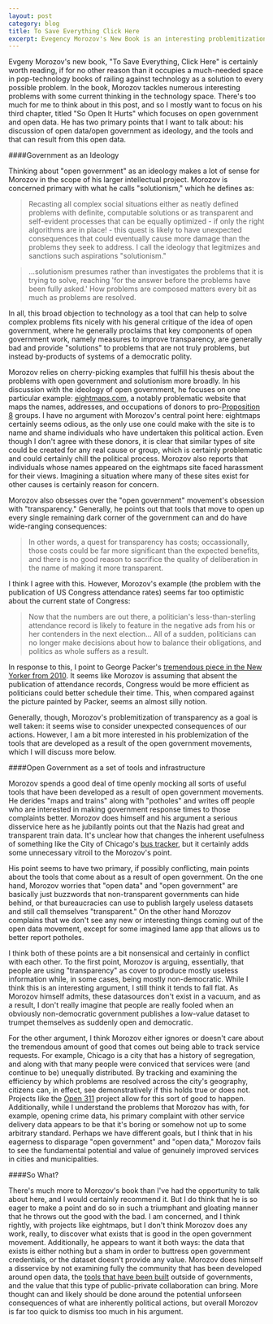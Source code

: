 ```yaml
---
layout: post
category: blog
title: To Save Everything Click Here
excerpt: Evegency Morozov's New Book is an interesting problemitization of a lot of current thinking in tech. I take a look at what he has to say about open government and open data.
---
```


Evgeny Morozov's new book, "To Save Everything, Click Here" is certainly worth reading, if for no other reason than it occupies a much-needed space in pop-technology books of railing against technology as a solution to every possible problem. In the book, Morozov tackles numerous interesting problems with some current thinking in the technology space. There's too much for me to think about in this post, and so I mostly want to focus on his third chapter, titled "So Open It Hurts" which focuses on open government and open data. He has two primary points that I want to talk about: his discussion of open data/open government as ideology, and the tools and that can result from this open data.

####Government as an Ideology

Thinking about "open government" as an ideology makes a lot of sense for Morozov in the scope of his larger intellectual project. Morozov is concerned primary with what he calls "solutionism," which he defines as:

> Recasting all complex social situations either as neatly defined problems with definite, computable solutions or as transparent and self-evident processes that can be equally optimized - if only the right algorithms are in place! - this quest is likely to have unexpected consequences that could eventually cause more damage than the problems they seek to address. I call the ideology that legitmizes and sanctions such aspirations "solutionism."

> ...solutionism presumes rather than investigates the problems that it is trying to solve, reaching 'for the answer before the problems have been fully asked.' How problems are composed matters every bit as much as problems are resolved.

In all, this broad objection to technology as a tool that can help to solve complex problems fits nicely with his general critique of the idea of open government, where he generally proclaims that key components of open government work, namely measures to improve transparency, are generally bad and provide "solutions" to problems that are not truly problems, but instead by-products of systems of a democratic polity.

Morozov relies on cherry-picking examples that fulfill his thesis about the problems with open government and solutionism more broadly. In his discussion with the ideology of open government, he focuses on one particular example: [eightmaps.com](http://eightmaps.com), a notably problematic website that maps the names, addresses, and occupations of donors to pro-[Proposition 8](http://en.wikipedia.org/wiki/California_Proposition_8) groups. I have no argument with Morozov's central point here: eightmaps certainly seems odious, as the only use one could make with the site is to name and shame individuals who have undertaken this political action. Even though I don't agree with these donors, it is clear that similar types of site could be created for any real cause or group, which is certainly problematic and could certainly chill the political process. Morozov also reports that individuals whose names appeared on the eightmaps site faced harassment for their views. Imagining a situation where many of these sites exist for other causes is certainly reason for concern.

Morozov also obsesses over the "open government" movement's obsession with "transparency." Generally, he points out that tools that move to open up every single remaining dark corner of the government can and do have wide-ranging consequences:

> In other words, a quest for transparency has costs; occassionally, those costs could be far more significant than the expected benefits, and there is no good reason to sacrifice the quality of deliberation in the name of making it more transparent.

I think I agree with this. However, Morozov's example (the problem with the publication of US Congress attendance rates) seems far too optimistic about the current state of Congress:

> Now that the numbers are out there, a politician's less-than-sterling attendance record is likely to feature in the negative ads from his or her contenders in the next election... All of a sudden, politicians can no longer make decisions about how to balance their obligations, and politics as whole suffers as a result.

In response to this, I point to George Packer's [tremendous piece in the New Yorker from 2010](http://www.newyorker.com/reporting/2010/08/09/100809fa_fact_packer?currentPage=all#ixzz0vY0UxHu9). It seems like Morozov is assuming that absent the publication of attendance records, Congress would be more efficient as politicians could better schedule their time. This, when compared against the picture painted by Packer, seems an almost silly notion.

Generally, though, Morozov's problemitization of transparency as a goal is well taken: it seems wise to consider unexpected consequences of our actions. However, I am a bit more interested in his problemization of the tools that are developed as a result of the open government movements, which I will discuss more below.

####Open Government as a set of tools and infrastructure

Morozov spends a good deal of time openly mocking all sorts of useful tools that have been developed as a result of open government movements. He derides "maps and trains" along with "potholes" and writes off people who are interested in making government response times to those complaints better. Morozov does himself and his argument a serious disservice here as he jubilantly points out that the Nazis had great and transparent train data. It's unclear how that changes the inherent usefulness of something like the City of Chicago's [bus tracker](http://www.ctabustracker.com/bustime/home.jsp), but it certainly adds some unnecessary vitroil to the Morozov's point.

His point seems to have two primary, if possibly conflicting, main points about the tools that come about as a result of open government. On the one hand, Morozov worries that "open data" and "open government" are basically just buzzwords that non-transparent governments can hide behind, or that bureaucracies can use to publish largely useless datasets and still call themselves "transparent." On the other hand Morozov complains that we don't see any new or interesting things coming out of the open data movement, except for some imagined lame app that allows us to better report potholes.

I think both of these points are a bit nonsensical and certainly in conflict with each other. To the first point, Morozov is arguing, essentially, that people are using "transparency" as cover to produce mostly useless information while, in some cases, being mostly non-democratic. While I think this is an interesting argument, I still think it tends to fall flat. As Morozov himself admits, these datasources don't exist in a vacuum, and as a result, I don't really imagine that people are really fooled when an obviously non-democratic government publishes a low-value dataset to trumpet themselves as suddenly open and democratic.

For the other argument, I think Morozov either ignores or doesn't care about the tremendous amount of good that comes out being able to track service requests. For example, Chicago is a city that has a history of segregation, and along with that many people were conviced that services were (and continue to be) unequally distributed. By tracking and examining the efficiency by which problems are resolved across the city's geography, citizens can, in effect, see demonstratively if this holds true or does not. Projects like the [Open 311](http://www.cityofchicago.org/city/en/depts/311.html) project allow for this sort of good to happen. Additionally, while I understand the problems that Morozov has with, for example, opening crime data, his primary complaint with other service delivery data appears to be that it's boring or somehow not up to some arbitrary standard. Perhaps we have different goals, but I think that in his eagerness to disparage "open government" and "open data," Morozov fails to see the fundamental potential and value of genuinely improved services in cities and municipalities.

####So What?

There's much more to Morozov's book than I've had the opportunity to talk about here, and I would certainly recommend it. But I do think that he is so eager to make a point and do so in such a triumphant and gloating manner that he throws out the good with the bad. I am concerned, and I think rightly, with projects like eightmaps, but I don't think Morozov does any work, really, to discover what exists that is good in the open government movement. Additionally, he appears to want it both ways: the data that exists is either nothing but a sham in order to buttress open government credentials, or the dataset doesn't provide any value. Morozov does himself a disservice by not examining fully the community that has been developed around open data, the [tools that have been built](http://opencityapps.org/) outside of governments, and the value that this type of public-private collaboration can bring. More thought can and likely should be done around the potential unforseen consequences of what are inherently political actions, but overall Morozov is far too quick to dismiss too much in his argument.
